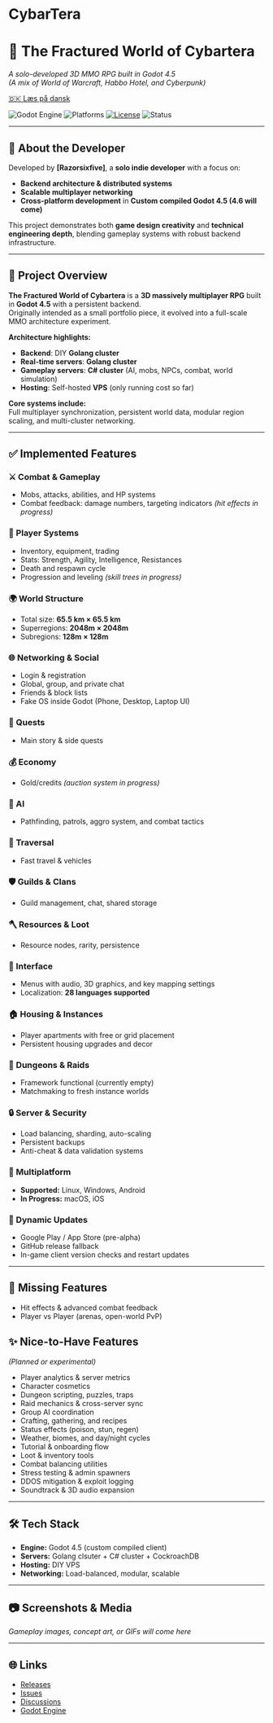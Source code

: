# CybarTera
# 🌌 The Fractured World of Cybartera
*A solo-developed 3D MMO RPG built in Godot 4.5*  
*(A mix of World of Warcraft, Habbo Hotel, and Cyberpunk)*

[🇩🇰 Læs på dansk](./README.da.md)

![Godot Engine](https://img.shields.io/badge/Godot-4.5-blue?logo=godot-engine&style=flat-square)
![Platforms](https://img.shields.io/badge/platforms-Linux%20%7C%20Windows%20%7C%20Android-blue?style=flat-square)
[![License](https://img.shields.io/badge/license-Proprietary-red?style=flat-square)](./LICENSE)
![Status](https://img.shields.io/badge/status-Pre--Alpha-orange?style=flat-square)

---

## 👤 About the Developer
Developed by **[Razorsixfive]**, a **solo indie developer** with a focus on:  
- **Backend architecture & distributed systems**  
- **Scalable multiplayer networking**  
- **Cross-platform development** in **Custom compiled Godot 4.5 (4.6 will come)**  

This project demonstrates both **game design creativity** and **technical engineering depth**, blending gameplay systems with robust backend infrastructure.

---

## 🚀 Project Overview
**The Fractured World of Cybartera** is a **3D massively multiplayer RPG** built in **Godot 4.5** with a persistent backend.  
Originally intended as a small portfolio piece, it evolved into a full-scale MMO architecture experiment.

**Architecture highlights:**
- **Backend**: DIY **Golang cluster**
- **Real-time servers**: **Golang cluster**
- **Gameplay servers**: **C# cluster** (AI, mobs, NPCs, combat, world simulation)
- **Hosting**: Self-hosted **VPS** (only running cost so far)

**Core systems include:**  
Full multiplayer synchronization, persistent world data, modular region scaling, and multi-cluster networking.

---

## ✅ Implemented Features

### ⚔️ Combat & Gameplay
- Mobs, attacks, abilities, and HP systems  
- Combat feedback: damage numbers, targeting indicators *(hit effects in progress)*  

### 🧙 Player Systems
- Inventory, equipment, trading  
- Stats: Strength, Agility, Intelligence, Resistances  
- Death and respawn cycle  
- Progression and leveling *(skill trees in progress)*  

### 🌍 World Structure
- Total size: **65.5 km × 65.5 km**  
- Superregions: **2048m × 2048m**  
- Subregions: **128m × 128m**  

### 🌐 Networking & Social
- Login & registration  
- Global, group, and private chat  
- Friends & block lists  
- Fake OS inside Godot (Phone, Desktop, Laptop UI)  

### 🧭 Quests
- Main story & side quests  

### 💰 Economy
- Gold/credits *(auction system in progress)*  

### 🧠 AI
- Pathfinding, patrols, aggro system, and combat tactics  

### 🚀 Traversal
- Fast travel & vehicles  

### 🛡️ Guilds & Clans
- Guild management, chat, shared storage  

### 🪓 Resources & Loot
- Resource nodes, rarity, persistence  

### 🎨 Interface
- Menus with audio, 3D graphics, and key mapping settings  
- Localization: **28 languages supported**  

### 🏠 Housing & Instances
- Player apartments with free or grid placement  
- Persistent housing upgrades and decor  

### 🏰 Dungeons & Raids
- Framework functional (currently empty)  
- Matchmaking to fresh instance worlds  

### 🔒 Server & Security
- Load balancing, sharding, auto-scaling  
- Persistent backups  
- Anti-cheat & data validation systems  

### 📱 Multiplatform
- **Supported:** Linux, Windows, Android  
- **In Progress:** macOS, iOS  

### 🔄 Dynamic Updates
- Google Play / App Store (pre-alpha)  
- GitHub release fallback  
- In-game client version checks and restart updates  

---

## 🚧 Missing Features
- Hit effects & advanced combat feedback  
- Player vs Player (arenas, open-world PvP)  

## ✨ Nice-to-Have Features
*(Planned or experimental)*
- Player analytics & server metrics  
- Character cosmetics  
- Dungeon scripting, puzzles, traps  
- Raid mechanics & cross-server sync  
- Group AI coordination  
- Crafting, gathering, and recipes  
- Status effects (poison, stun, regen)  
- Weather, biomes, and day/night cycles  
- Tutorial & onboarding flow  
- Loot & inventory tools  
- Combat balancing utilities  
- Stress testing & admin spawners  
- DDOS mitigation & exploit logging  
- Soundtrack & 3D audio expansion  

---

## 🛠️ Tech Stack
- **Engine:** Godot 4.5 (custom compiled client)  
- **Servers:** Golang clsuter + C# cluster + CockroachDB  
- **Hosting:** DIY VPS  
- **Networking:** Load-balanced, modular, scalable  

---

## 📷 Screenshots & Media
_Gameplay images, concept art, or GIFs will come here_

---

## 🌐 Links
- [Releases](https://github.com/USERNAME/REPO/releases)
- [Issues](https://github.com/USERNAME/REPO/issues)
- [Discussions](https://github.com/USERNAME/REPO/discussions)
- [Godot Engine](https://godotengine.org)
